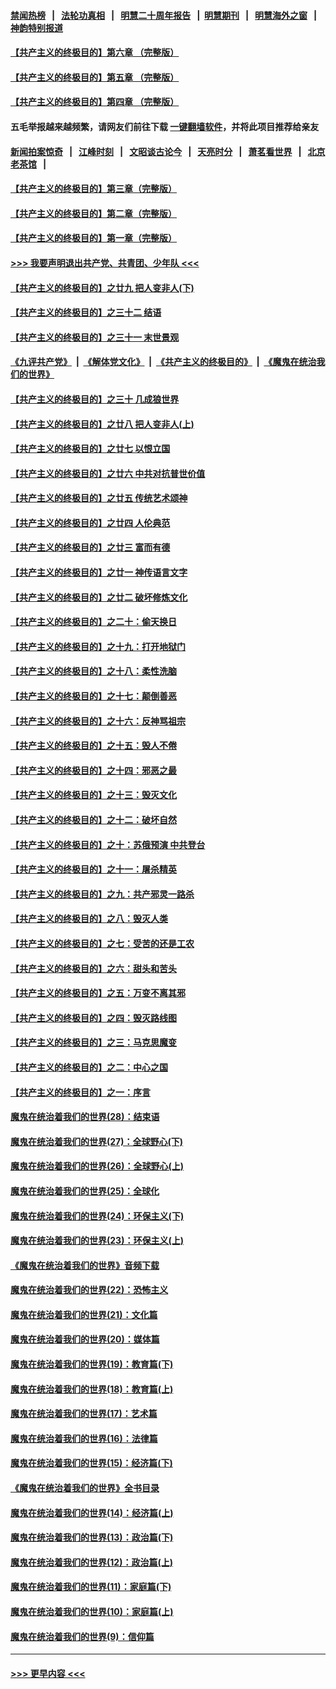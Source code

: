 #### [禁闻热榜](热点新闻.md?=0)  &nbsp;&nbsp;|&nbsp;&nbsp; [法轮功真相](https://github.com/gfw-breaker/truth/blob/master/README.md?=0) &nbsp;&nbsp;|&nbsp;&nbsp; [明慧二十周年报告](https://github.com/gfw-breaker/mh-reports/blob/master/README.md?=0) &nbsp;&nbsp;|&nbsp;&nbsp;[明慧期刊](https://github.com/gfw-breaker/mh-qikan) &nbsp;&nbsp;|&nbsp;&nbsp; [明慧海外之窗](https://github.com/gfw-breaker/mh-news/blob/master/README.md?=0) &nbsp;&nbsp;|&nbsp;&nbsp; [神韵特别报道](https://github.com/gfw-breaker/mh-news/blob/master/shenyun.md?=0)
#### [【共产主义的终极目的】第六章 （完整版）](../pages/nsc422/n11428913.md?t=03121431) 
#### [【共产主义的终极目的】第五章 （完整版）](../pages/nsc422/n11428912.md?t=03121431) 
#### [【共产主义的终极目的】第四章 （完整版）](../pages/nsc422/n11428907.md?t=03121431) 
#### 五毛举报越来越频繁，请网友们前往下载 [一键翻墙软件](https://github.com/gfw-breaker/ssr-accounts)，并将此项目推荐给亲友
#### [新闻拍案惊奇](https://github.com/gfw-breaker/banned-news/blob/master/pages/link4.md) &nbsp;&nbsp;|&nbsp;&nbsp; [江峰时刻](https://github.com/gfw-breaker/banned-news/blob/master/pages/link4.md) &nbsp;&nbsp;|&nbsp;&nbsp; [文昭谈古论今](https://github.com/gfw-breaker/banned-news/blob/master/pages/link4.md) &nbsp;&nbsp;|&nbsp;&nbsp; [天亮时分](https://github.com/gfw-breaker/banned-news/blob/master/pages/link4.md) &nbsp;&nbsp;|&nbsp;&nbsp; [萧茗看世界](https://github.com/gfw-breaker/banned-news/blob/master/pages/link4.md) &nbsp;&nbsp;|&nbsp;&nbsp; [北京老茶馆](https://github.com/gfw-breaker/banned-news/blob/master/pages/link4.md) &nbsp;&nbsp;|&nbsp;&nbsp; 
#### [【共产主义的终极目的】第三章（完整版）](../pages/nsc422/n11428848.md?t=03121431) 
#### [【共产主义的终极目的】第二章（完整版）](../pages/nsc422/n11428831.md?t=03121431) 
#### [【共产主义的终极目的】第一章（完整版）](../pages/nsc422/n11417651.md?t=03121431) 
#### [>>> 我要声明退出共产党、共青团、少年队 <<<](https://github.com/begood0513/goodnews/blob/master/quit/letter.md) 
#### [【共产主义的终极目的】之廿九 把人变非人(下)](../pages/nsc422/n11344140.md?t=03121431) 
#### [【共产主义的终极目的】之三十二 结语](../pages/nsc422/n11360535.md?t=03121431) 
#### [【共产主义的终极目的】之三十一 末世景观](../pages/nsc422/n11351129.md?t=03121431) 
#### [《九评共产党》](https://github.com/begood0513/9ping.md/blob/master/README.md) &nbsp;|&nbsp; [《解体党文化》](../../../../jtdwh.md/blob/master/README.md)  &nbsp;|&nbsp; [《共产主义的终极目的》](../../../../gczydzjmd.md/blob/master/README.md) &nbsp;|&nbsp; [《魔鬼在统治我们的世界》](../../../../mgztzwmdsj.md/blob/master/README.md) 
#### [【共产主义的终极目的】之三十 几成狼世界](../pages/nsc422/n11348280.md?t=03121431) 
#### [【共产主义的终极目的】之廿八 把人变非人(上)](../pages/nsc422/n11340492.md?t=03121431) 
#### [【共产主义的终极目的】之廿七 以恨立国](../pages/nsc422/n11336944.md?t=03121431) 
#### [【共产主义的终极目的】之廿六 中共对抗普世价值](../pages/nsc422/n11324785.md?t=03121431) 
#### [【共产主义的终极目的】之廿五 传统艺术颂神](../pages/nsc422/n11296396.md?t=03121431) 
#### [【共产主义的终极目的】之廿四 人伦典范](../pages/nsc422/n11296397.md?t=03121431) 
#### [【共产主义的终极目的】之廿三 富而有德](../pages/nsc422/n11283598.md?t=03121431) 
#### [【共产主义的终极目的】之廿一 神传语言文字](../pages/nsc422/n11263265.md?t=03121431) 
#### [【共产主义的终极目的】之廿二 破坏修炼文化](../pages/nsc422/n11245728.md?t=03121431) 
#### [【共产主义的终极目的】之二十：偷天换日](../pages/nsc422/n11238846.md?t=03121431) 
#### [【共产主义的终极目的】之十九：打开地狱门](../pages/nsc422/n11206376.md?t=03121431) 
#### [【共产主义的终极目的】之十八：柔性洗脑](../pages/nsc422/n11199994.md?t=03121431) 
#### [【共产主义的终极目的】之十七：颠倒善恶](../pages/nsc422/n11179782.md?t=03121431) 
#### [【共产主义的终极目的】之十六：反神骂祖宗](../pages/nsc422/n11166798.md?t=03121431) 
#### [【共产主义的终极目的】之十五：毁人不倦](../pages/nsc422/n11166792.md?t=03121431) 
#### [【共产主义的终极目的】之十四：邪恶之最](../pages/nsc422/n11150249.md?t=03121431) 
#### [【共产主义的终极目的】之十三：毁灭文化](../pages/nsc422/n11135227.md?t=03121431) 
#### [【共产主义的终极目的】之十二：破坏自然](../pages/nsc422/n11135214.md?t=03121431) 
#### [【共产主义的终极目的】之十：苏俄预演 中共登台](../pages/nsc422/n11118424.md?t=03121431) 
#### [【共产主义的终极目的】之十一：屠杀精英](../pages/nsc422/n11118442.md?t=03121431) 
#### [【共产主义的终极目的】之九：共产邪灵一路杀](../pages/nsc422/n11114139.md?t=03121431) 
#### [【共产主义的终极目的】之八：毁灭人类](../pages/nsc422/n11108503.md?t=03121431) 
#### [【共产主义的终极目的】之七：受苦的还是工农](../pages/nsc422/n11101809.md?t=03121431) 
#### [【共产主义的终极目的】之六：甜头和苦头](../pages/nsc422/n11096971.md?t=03121431) 
#### [【共产主义的终极目的】之五：万变不离其邪](../pages/nsc422/n11091285.md?t=03121431) 
#### [【共产主义的终极目的】之四：毁灭路线图](../pages/nsc422/n11086284.md?t=03121431) 
#### [【共产主义的终极目的】之三：马克思魔变](../pages/nsc422/n11061941.md?t=03121431) 
#### [【共产主义的终极目的】之二：中心之国](../pages/nsc422/n11047728.md?t=03121431) 
#### [【共产主义的终极目的】之一：序言](../pages/nsc422/n11086077.md?t=03121431) 
#### [魔鬼在统治着我们的世界(28)：结束语](../pages/nsc422/n10936246.md?t=03121431) 
#### [魔鬼在统治着我们的世界(27)：全球野心(下)](../pages/nsc422/n10928319.md?t=03121431) 
#### [魔鬼在统治着我们的世界(26)：全球野心(上)](../pages/nsc422/n10900318.md?t=03121431) 
#### [魔鬼在统治着我们的世界(25)：全球化](../pages/nsc422/n10788205.md?t=03121431) 
#### [魔鬼在统治着我们的世界(24)：环保主义(下)](../pages/nsc422/n10695307.md?t=03121431) 
#### [魔鬼在统治着我们的世界(23)：环保主义(上)](../pages/nsc422/n10688613.md?t=03121431) 
#### [《魔鬼在统治着我们的世界》音频下载](../pages/nsc422/n10635553.md?t=03121431) 
#### [魔鬼在统治着我们的世界(22)：恐怖主义](../pages/nsc422/n10614727.md?t=03121431) 
#### [魔鬼在统治着我们的世界(21)：文化篇](../pages/nsc422/n10597706.md?t=03121431) 
#### [魔鬼在统治着我们的世界(20)：媒体篇](../pages/nsc422/n10586579.md?t=03121431) 
#### [魔鬼在统治着我们的世界(19)：教育篇(下)](../pages/nsc422/n10564808.md?t=03121431) 
#### [魔鬼在统治着我们的世界(18)：教育篇(上)](../pages/nsc422/n10526970.md?t=03121431) 
#### [魔鬼在统治着我们的世界(17)：艺术篇](../pages/nsc422/n10499093.md?t=03121431) 
#### [魔鬼在统治着我们的世界(16)：法律篇](../pages/nsc422/n10485969.md?t=03121431) 
#### [魔鬼在统治着我们的世界(15)：经济篇(下)](../pages/nsc422/n10469975.md?t=03121431) 
#### [《魔鬼在统治着我们的世界》全书目录](../pages/nsc422/n10464261.md?t=03121431) 
#### [魔鬼在统治着我们的世界(14)：经济篇(上)](../pages/nsc422/n10457370.md?t=03121431) 
#### [魔鬼在统治着我们的世界(13)：政治篇(下)](../pages/nsc422/n10448270.md?t=03121431) 
#### [魔鬼在统治着我们的世界(12)：政治篇(上)](../pages/nsc422/n10444576.md?t=03121431) 
#### [魔鬼在统治着我们的世界(11)：家庭篇(下)](../pages/nsc422/n10440961.md?t=03121431) 
#### [魔鬼在统治着我们的世界(10)：家庭篇(上)](../pages/nsc422/n10435448.md?t=03121431) 
#### [魔鬼在统治着我们的世界(9)：信仰篇](../pages/nsc422/n10432159.md?t=03121431) 

----
#### [ >>> 更早内容 <<< ](../indexes/nsc422-earlier.md)
